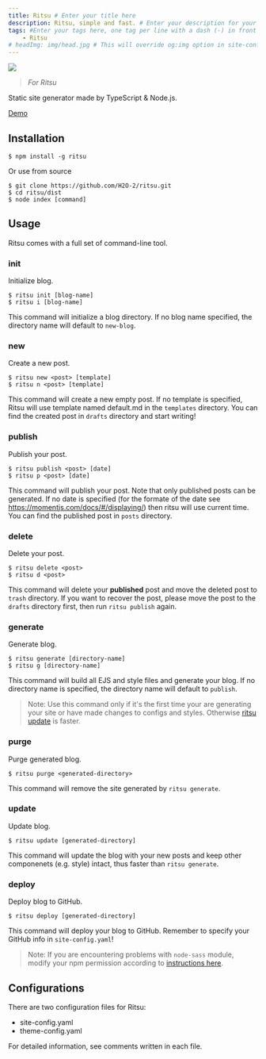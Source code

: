 ```yaml
---
title: Ritsu # Enter your title here
description: Ritsu, simple and fast. # Enter your description for your post here. You can also comment out this line and add <!-- description --> in the post to mark the exerpt as description.
tags: #Enter your tags here, one tag per line with a dash (-) in front
    - Ritsu
# headImg: img/head.jpg # This will override og:img option in site-config.yaml
---
```


![](http://h2o2.me/wall.jpg)

> *For Ritsu*

Static site generator made by TypeScript &amp; Node.js.

[Demo](http://blog.h2o2.me/)

## Installation

    $ npm install -g ritsu

Or use from source

    $ git clone https://github.com/H2O-2/ritsu.git
    $ cd ritsu/dist
    $ node index [command]

## Usage

Ritsu comes with a full set of command-line tool.

### init

Initialize blog.

    $ ritsu init [blog-name]
    $ ritsu i [blog-name]

This command will initialize a blog directory. If no blog name specified, the directory name will default to `new-blog`.

### new

Create a new post.

    $ ritsu new <post> [template]
    $ ritsu n <post> [template]

This command will create a new empty post. If no template is specified, Ritsu will use template named default.md in the `templates` directory. You can find the created post in `drafts` directory and start writing!

### publish

Publish your post.

    $ ritsu publish <post> [date]
    $ ritsu p <post> [date]

This command will publish your post. Note that only published posts can be generated. If no date is specified (for the formate of the date see https://momentjs.com/docs/#/displaying/) then ritsu will use current time. You can find the published post in `posts` directory.

### delete

Delete your post.

    $ ritsu delete <post>
    $ ritsu d <post>

This command will delete your **published** post and move the deleted post to `trash` directory. If you want to recover the post, please move the post to the `drafts` directory first, then run `ritsu publish` again.

### generate

Generate blog.

    $ ritsu generate [directory-name]
    $ ritsu g [directory-name]

This command will build all EJS and style files and generate your blog. If no directory name is specified, the directory name will default to `publish`.
> Note: Use this command only if it's the first time your are generating your site or have made changes to configs and styles. Otherwise [ritsu update](#update) is faster.

### purge

Purge generated blog.

    $ ritsu purge <generated-directory>

This command will remove the site generated by `ritsu generate`.

### update

Update blog.

    $ ritsu update [generated-directory]

This command will update the blog with your new posts and keep other componenets (e.g. style) intact, thus faster than `ritsu generate`.

### deploy

Deploy blog to GitHub.

    $ ritsu deploy [generated-directory]

This command will deploy your blog to GitHub. Remember to specify your GitHub info in `site-config.yaml`!



> Note: If you are encountering problems with `node-sass` module, modify your npm permission according to [instructions here](https://docs.npmjs.com/getting-started/fixing-npm-permissions).


## Configurations

There are two configuration files for Ritsu:

- site-config.yaml
- theme-config.yaml

For detailed information, see comments written in each file.
